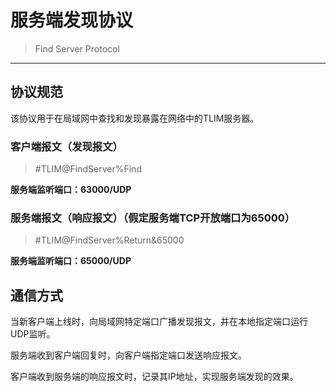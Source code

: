 # 服务端发现协议
> Find Server Protocol

---

## 协议规范

该协议用于在局域网中查找和发现暴露在网络中的TLIM服务器。

### 客户端报文（发现报文）
> #TLIM@FindServer%Find

**服务端监听端口：63000/UDP**

### 服务端报文（响应报文）（**假定服务端TCP开放端口为65000**）
> #TLIM@FindServer%Return&65000

**服务端监听端口：65000/UDP**

## 通信方式

当新客户端上线时，向局域网特定端口广播发现报文，并在本地指定端口运行UDP监听。

服务端收到客户端回复时，向客户端指定端口发送响应报文。

客户端收到服务端的响应报文时，记录其IP地址，实现服务端发现的效果。
